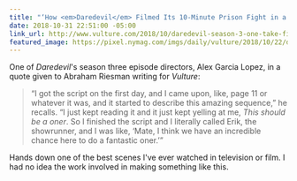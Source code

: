 ```yaml
---
title: "‘How <em>Daredevil</em> Filmed Its 10-Minute Prison Fight in a Single Take’"
date: 2018-10-31 22:51:00 -05:00
link_url: http://www.vulture.com/2018/10/daredevil-season-3-one-take-fight-scene.html
featured_image: https://pixel.nymag.com/imgs/daily/vulture/2018/10/22/daredevil/22-dare-devil-5.w1200.h630.jpg
---
```


One of *Daredevil*'s season three episode directors, Alex Garcia Lopez, in a quote given to Abraham Riesman writing for *Vulture*:

> “I got the script on the first day, and I came upon, like, page 11 or whatever it was, and it started to describe this amazing sequence,” he recalls. “I just kept reading it and it just kept yelling at me, *This should be a oner*. So I finished the script and I literally called Erik, the showrunner, and I was like, ‘Mate, I think we have an incredible chance here to do a fantastic oner.’”

Hands down one of the best scenes I've ever watched in television or film. I had no idea the work involved in making something like this.

